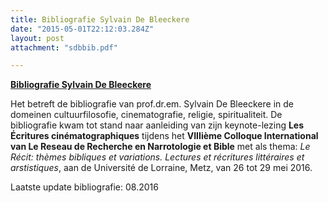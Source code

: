 ```yaml
---
title: Bibliografie Sylvain De Bleeckere
date: "2015-05-01T22:12:03.284Z"
layout: post
attachment: "sdbbib.pdf"

---
```

**[Bibliografie Sylvain De Bleeckere](sdbbib.pdf)**

Het betreft de bibliografie van prof.dr.em. Sylvain De Bleeckere in de domeinen cultuurfilosofie, cinematografie, religie, spiritualiteit. De bibliografie kwam tot stand naar aanleiding van zijn keynote-lezing **Les Écritures cinématographiques** tijdens het **VIIIième Colloque International van Le Reseau de Recherche en Narrotologie et Bible** met als thema: _Le Récit: thèmes bibliques et variations. Lectures et récritures littéraires et arstistiques_, aan de Université de Lorraine, Metz, van 26 tot 29 mei 2016.

Laatste update bibliografie: 08.2016